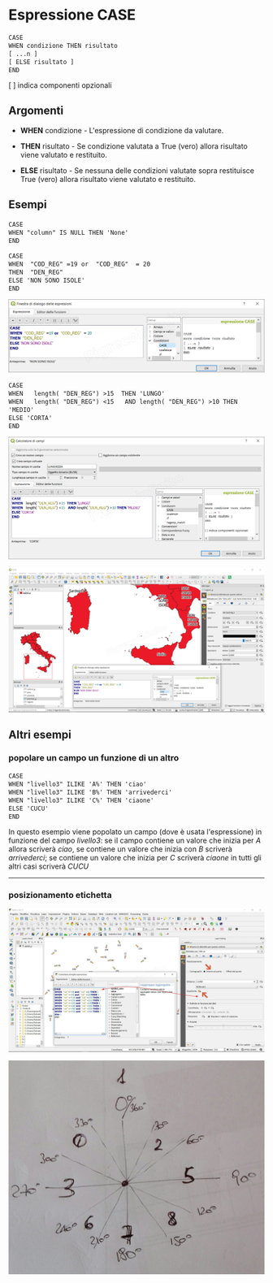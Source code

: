 # Espressione CASE
```
CASE
WHEN condizione THEN risultato
[ ...n ]
[ ELSE risultato ]
END
```
[ ] indica componenti opzionali

## Argomenti

* **WHEN** condizione - L'espressione di condizione da valutare. 

* **THEN** risultato - Se condizione valutata a True (vero) allora risultato viene valutato e restituito. 

* **ELSE** risultato - Se nessuna delle condizioni valutate sopra restituisce True (vero) allora risultato viene valutato e restituito.

## Esempi
```
CASE
WHEN "column" IS NULL THEN 'None'
END
```
```
CASE 
WHEN  "COD_REG" =19 or  "COD_REG"  = 20
THEN  "DEN_REG" 
ELSE 'NON SONO ISOLE' 
END
```
![](/img/condizioni/case1.png)

```
CASE 
WHEN   length( "DEN_REG") >15  THEN 'LUNGO'
WHEN   length( "DEN_REG") <15   AND length( "DEN_REG") >10 THEN 'MEDIO'
ELSE 'CORTA' 
END
```

![](/img/condizioni/case3.png)

![](/img/condizioni/case2.png)

## Altri esempi

### popolare un campo un funzione di un altro

```
CASE 
WHEN "livello3" ILIKE 'A%' THEN 'ciao'
WHEN "livello3" ILIKE 'B%' THEN 'arrivederci'
WHEN "livello3" ILIKE 'C%' THEN 'ciaone'
ELSE 'CUCU'
END
```
In questo esempio viene popolato un campo (dove è usata l'espressione) in funzione del campo _livello3_: se il campo contiene un valore che inizia per _A_ allora scriverà _ciao_, se contiene un valore che inizia con _B_ scriverà _arrivederci_; se contiene un valore che inizia per _C_ scriverà _ciaone_ in tutti gli altri casi scriverà _CUCU_

---

### posizionamento etichetta 

![](/img/condizioni/case_label1.png)

![](/img/condizioni/case_rot.png)

